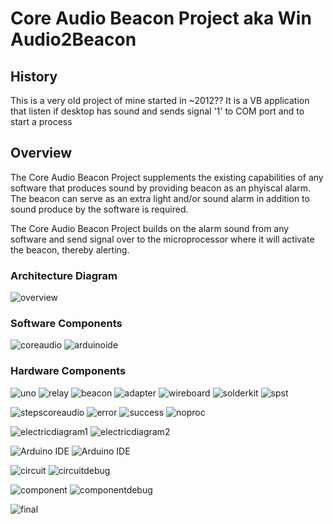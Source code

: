 # Core Audio Beacon Project aka Win Audio2Beacon

## History

This is a very old project of mine started in ~2012??
It is a VB application that listen if desktop has sound and sends signal '1' to COM port and to start a process

## Overview

The Core Audio Beacon Project supplements the existing capabilities of any software that produces sound by providing beacon as an phyiscal alarm. The beacon can serve as an extra light and/or sound alarm in addition to sound produce by the software is required.

The Core Audio Beacon Project builds on the alarm sound from any software and send signal over to the microprocessor where it will activate the beacon, thereby alerting.

### Architecture Diagram
![overview](readme_images/overview.png)

### Software Components
![coreaudio](readme_images/coreaudio.png)
![arduinoide](readme_images/arduinoide.png)

### Hardware Components
![uno](readme_images/uno.png)
![relay](readme_images/relay.png)
![beacon](readme_images/beacon.png)
![adapter](readme_images/adapter.png)
![wireboard](readme_images/wireboard.png)
![solderkit](readme_images/solderkit.png)
![spst](readme_images/spst.png)

![stepscoreaudio](readme_images/stepscoreaudio.png)
![error](readme_images/error.png)
![success](readme_images/success.png)
![noproc](readme_images/noproc.png)

![electricdiagram1](readme_images/electricdiagram1.png)
![electricdiagram2](readme_images/electricdiagram2.png)

![Arduino IDE](readme_images/unopinout.png)
![Arduino IDE](readme_images/arduinodebug.png)

![circuit](readme_images/circuit.png)
![circuitdebug](readme_images/circuitdebug.png)

![component](readme_images/component.png)
![componentdebug](readme_images/componentdebug.png)

![final](readme_images/final.png)

